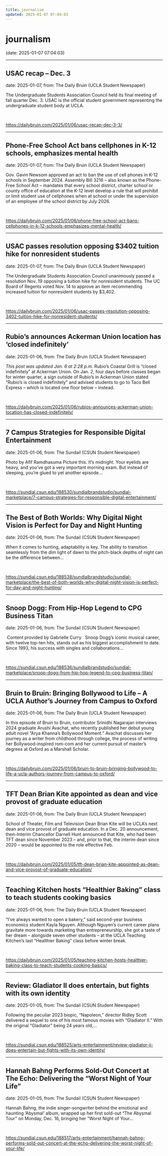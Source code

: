 ```yaml
---
title: journalism
updated: 2025-01-07 07:04:03
---
```


# journalism

(date: 2025-01-07 07:04:03)

---

## USAC recap – Dec. 3

date: 2025-01-07, from: The Daily Bruin (UCLA Student Newspaper)

The Undergraduate Students Association Council held its final meeting of fall quarter Dec. 3.
USAC is the official student government representing the undergraduate student body at UCLA. 

<br> 

<https://dailybruin.com/2025/01/06/usac-recap-dec-3-3/>

---

## Phone-Free School Act bans cellphones in K-12 schools, emphasizes mental health

date: 2025-01-07, from: The Daily Bruin (UCLA Student Newspaper)

Gov. Gavin Newsom approved an act to ban the use of cell phones in K-12 schools in September 2024.
Assembly Bill 3216 &#8211; also known as the Phone-Free School Act &#8211; mandates that every school district, charter school or county office of education at the K-12 level develop a rule that will prohibit or limit student use of cellphones when at school or under the supervision of an employee of the school district by July 2026. 

<br> 

<https://dailybruin.com/2025/01/06/phone-free-school-act-bans-cellphones-in-k-12-schools-emphasizes-mental-health/>

---

## USAC passes resolution opposing $3402 tuition hike for nonresident students

date: 2025-01-07, from: The Daily Bruin (UCLA Student Newspaper)

The Undergraduate Students Association Council unanimously passed a resolution Nov. 19 opposing a tuition hike for nonresident students.
The UC Board of Regents voted Nov. 14 to approve an item recommending increased tuition for nonresident students by $3,402. 

<br> 

<https://dailybruin.com/2025/01/06/usac-passes-resolution-opposing-3402-tuition-hike-for-nonresident-students/>

---

## Rubio’s announces Ackerman Union location has ‘closed indefinitely’

date: 2025-01-06, from: The Daily Bruin (UCLA Student Newspaper)

<em>This post was updated Jan. 6 at 2:28 p.m.</em>
Rubio’s Coastal Grill is “closed indefinitely” at Ackerman Union.
On Jan. 2, four days before classes began for winter quarter, a sign outside of Rubio’s in Ackerman Union stated “Rubio’s is closed indefinitely” and advised students to go to Taco Bell Express – which is located one floor below – instead. 

<br> 

<https://dailybruin.com/2025/01/06/rubios-announces-ackerman-union-location-has-closed-indefinitely/>

---

## 7 Campus Strategies for Responsible Digital Entertainment

date: 2025-01-06, from: The Sundail (CSUN Student Newspaper)

Photo by Afif Ramdhasuma Picture this. It’s midnight. Your eyelids are heavy, and you’ve got a very important morning exam. But instead of sleeping, you’re glued to yet another episode... 

<br> 

<https://sundial.csun.edu/188530/sundialbrandstudio/sundial-marketplace/7-campus-strategies-for-responsible-digital-entertainment/>

---

## The Best of Both Worlds: Why Digital Night Vision is Perfect for Day and Night Hunting

date: 2025-01-06, from: The Sundail (CSUN Student Newspaper)

When it comes to hunting, adaptability is key. The ability to transition seamlessly from the dim light of dawn to the pitch-black depths of night can be the difference between... 

<br> 

<https://sundial.csun.edu/188538/sundialbrandstudio/sundial-marketplace/the-best-of-both-worlds-why-digital-night-vision-is-perfect-for-day-and-night-hunting/>

---

## Snoop Dogg: From Hip-Hop Legend to CPG Business Titan

date: 2025-01-06, from: The Sundail (CSUN Student Newspaper)

 Content provided by Gabrielle Curry   Snoop Dogg’s iconic musical career, with twelve top-ten hits, stands out as his biggest accomplishment to date. Since 1993, his success with singles and collaborations... 

<br> 

<https://sundial.csun.edu/188536/sundialbrandstudio/sundial-marketplace/snoop-dogg-from-hip-hop-legend-to-cpg-business-titan/>

---

## Bruin to Bruin: Bringing Bollywood to Life – A UCLA Author’s Journey from Campus to Oxford

date: 2025-01-06, from: The Daily Bruin (UCLA Student Newspaper)

In this episode of Bruin to Bruin, contributor Srinidhi Nagarajan interviews 2024 graduate Arushi Avachat, who recently published her debut young adult novel &#8220;Arya Khanna&#8217;s Bollywood Moment.&#8221; Avachat discusses her journey as a writer from childhood through college, the process of writing her Bollywood-inspired rom-com and her current pursuit of master&#8217;s degrees at Oxford as a Marshall Scholar. 

<br> 

<https://dailybruin.com/2025/01/06/bruin-to-bruin-bringing-bollywood-to-life-a-ucla-authors-journey-from-campus-to-oxford/>

---

## TFT Dean Brian Kite appointed as dean and vice provost of graduate education

date: 2025-01-06, from: The Daily Bruin (UCLA Student Newspaper)

School of Theater, Film and Television Dean Brian Kite will be UCLA&#8217;s next dean and vice provost of graduate education.
In a Dec. 20 announcement, then-Interim Chancellor Darnell Hunt announced that Kite, who had been TFT dean since November 2023 &#8211; and, prior to that, the interim dean since 2020 &#8211; would be appointed to the role effective Feb. 

<br> 

<https://dailybruin.com/2025/01/05/tft-dean-brian-kite-appointed-as-dean-and-vice-provost-of-graduate-education/>

---

## Teaching Kitchen hosts “Healthier Baking” class to teach students cooking basics

date: 2025-01-06, from: The Daily Bruin (UCLA Student Newspaper)

“I’ve always wanted to open a bakery,” said second-year business economics student Kayla Nguyen.
Although Nguyen’s current career plans gravitate more towards marketing than entrepreneurship, she got a taste of her dream – alongside seven other students – at the UCLA Teaching Kitchen’s last “Healthier Baking” class before winter break. 

<br> 

<https://dailybruin.com/2025/01/05/teaching-kitchen-hosts-healthier-baking-class-to-teach-students-cooking-basics/>

---

## Review: Gladiator II does entertain, but fights with its own identity

date: 2025-01-05, from: The Sundail (CSUN Student Newspaper)

Following the peculiar 2023 biopic, “Napoleon,” director Ridley Scott delivered a sequel to one of his most famous movies with “Gladiator II.” With the original “Gladiator” being 24 years old,... 

<br> 

<https://sundial.csun.edu/188525/arts-entertainment/review-gladiator-ii-does-entertain-but-fights-with-its-own-identity/>

---

## Hannah Bahng Performs Sold-Out Concert at The Echo: Delivering the “Worst Night of Your Life”

date: 2025-01-05, from: The Sundail (CSUN Student Newspaper)

Hannah Bahng, the indie singer-songwriter behind the emotional and haunting ‘Abysmal’ album, wrapped up her first sold-out “The Abysmal Tour” on Monday, Dec. 16, bringing her “Worst Night of Your... 

<br> 

<https://sundial.csun.edu/188517/arts-entertainment/hannah-bahng-performs-sold-out-concert-at-the-echo-delivering-the-worst-night-of-your-life/>

